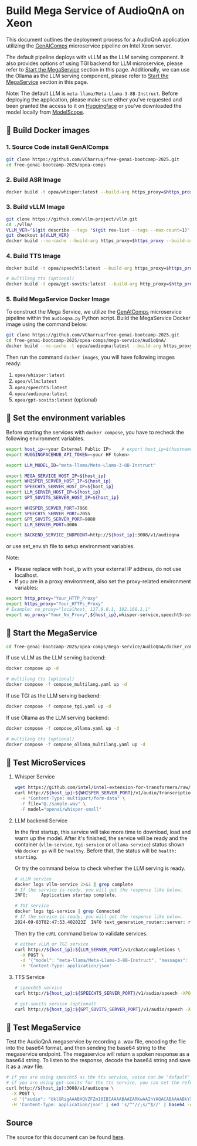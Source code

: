 # Build Mega Service of AudioQnA on Xeon

This document outlines the deployment process for a AudioQnA application utilizing the [GenAIComps](https://github.com/opea-project/GenAIComps.git) microservice pipeline on Intel Xeon server.

The default pipeline deploys with vLLM as the LLM serving component. It also provides options of using TGI backend for LLM microservice, please refer to [Start the MegaService](#-start-the-megaservice) section in this page.
Additionally, we can use the Ollama as the LLM serving component, please refer to [Start the MegaService](#-start-the-megaservice) section in this page.

Note: The default LLM is `meta-llama/Meta-Llama-3-8B-Instruct`. Before deploying the application, please make sure either you've requested and been granted the access to it on [Huggingface](https://huggingface.co/meta-llama/Meta-Llama-3-8B-Instruct) or you've downloaded the model locally from [ModelScope](https://www.modelscope.cn/models).

## 🚀 Build Docker images

### 1. Source Code install GenAIComps

```bash
git clone https://github.com/VCharrua/free-genai-bootcamp-2025.git
cd free-genai-bootcamp-2025/opea-comps
```

### 2. Build ASR Image

```bash
docker build -t opea/whisper:latest --build-arg https_proxy=$https_proxy --build-arg http_proxy=$http_proxy -f comps/asr/src/integrations/dependency/whisper/Dockerfile .
```

### 3. Build vLLM Image

```bash
git clone https://github.com/vllm-project/vllm.git
cd ./vllm/
VLLM_VER="$(git describe --tags "$(git rev-list --tags --max-count=1)" )"
git checkout ${VLLM_VER}
docker build --no-cache --build-arg https_proxy=$https_proxy --build-arg http_proxy=$http_proxy -f Dockerfile.cpu -t opea/vllm:latest --shm-size=128g .
```

### 4. Build TTS Image

```bash
docker build -t opea/speecht5:latest --build-arg https_proxy=$https_proxy --build-arg http_proxy=$http_proxy -f comps/tts/src/integrations/dependency/speecht5/Dockerfile .

# multilang tts (optional)
docker build -t opea/gpt-sovits:latest --build-arg http_proxy=$http_proxy --build-arg https_proxy=$https_proxy -f comps/tts/src/integrations/dependency/gpt-sovits/Dockerfile .
```

### 5. Build MegaService Docker Image

To construct the Mega Service, we utilize the [GenAIComps](https://github.com/opea-project/GenAIComps.git) microservice pipeline within the `audioqna.py` Python script. Build the MegaService Docker image using the command below:

```bash
git clone https://github.com/VCharrua/free-genai-bootcamp-2025.git
cd free-genai-bootcamp-2025/opea-comps/mega-service/AudioQnA/
docker build --no-cache -t opea/audioqna:latest --build-arg https_proxy=$https_proxy --build-arg http_proxy=$http_proxy -f Dockerfile .
```

Then run the command `docker images`, you will have following images ready:

1. `opea/whisper:latest`
2. `opea/vllm:latest`
3. `opea/speecht5:latest`
4. `opea/audioqna:latest`
5. `opea/gpt-sovits:latest` (optional)

## 🚀 Set the environment variables

Before starting the services with `docker compose`, you have to recheck the following environment variables.

```bash
export host_ip=<your External Public IP>    # export host_ip=$(hostname -I | awk '{print $1}')
export HUGGINGFACEHUB_API_TOKEN=<your HF token>

export LLM_MODEL_ID="meta-llama/Meta-Llama-3-8B-Instruct"

export MEGA_SERVICE_HOST_IP=${host_ip}
export WHISPER_SERVER_HOST_IP=${host_ip}
export SPEECHT5_SERVER_HOST_IP=${host_ip}
export LLM_SERVER_HOST_IP=${host_ip}
export GPT_SOVITS_SERVER_HOST_IP=${host_ip}

export WHISPER_SERVER_PORT=7066
export SPEECHT5_SERVER_PORT=7055
export GPT_SOVITS_SERVER_PORT=9880
export LLM_SERVER_PORT=3006

export BACKEND_SERVICE_ENDPOINT=http://${host_ip}:3008/v1/audioqna
```

or use set_env.sh file to setup environment variables.

Note:

- Please replace with host_ip with your external IP address, do not use localhost.
- If you are in a proxy environment, also set the proxy-related environment variables:

```bash
export http_proxy="Your_HTTP_Proxy"
export https_proxy="Your_HTTPs_Proxy"
# Example: no_proxy="localhost, 127.0.0.1, 192.168.1.1"
export no_proxy="Your_No_Proxy",${host_ip},whisper-service,speecht5-service,gpt-sovits-service,tgi-service,vllm-service,audioqna-xeon-backend-server,audioqna-xeon-ui-server
```

## 🚀 Start the MegaService

```bash
cd free-genai-bootcamp-2025/opea-comps/mega-service/AudioQnA/docker_compose/
```

If use vLLM as the LLM serving backend:

```bash
docker compose up -d

# multilang tts (optional)
docker compose -f compose_multilang.yaml up -d
```

If use TGI as the LLM serving backend:

```bash
docker compose -f compose_tgi.yaml up -d
```


If use Ollama as the LLM serving backend:

```bash
docker compose -f compose_ollama.yaml up -d

# multilang tts (optional)
docker compose -f compose_ollama_multilang.yaml up -d
```


## 🚀 Test MicroServices

1. Whisper Service

   ```bash
   wget https://github.com/intel/intel-extension-for-transformers/raw/main/intel_extension_for_transformers/neural_chat/assets/audio/sample.wav
   curl http://${host_ip}:${WHISPER_SERVER_PORT}/v1/audio/transcriptions \
     -H "Content-Type: multipart/form-data" \
     -F file="@./sample.wav" \
     -F model="openai/whisper-small"
   ```

2. LLM backend Service

   In the first startup, this service will take more time to download, load and warm up the model. After it's finished, the service will be ready and the container (`vllm-service`, `tgi-service` or `ollama-service`) status shown via `docker ps` will be `healthy`. Before that, the status will be `health: starting`.

   Or try the command below to check whether the LLM serving is ready.

   ```bash
   # vLLM service
   docker logs vllm-service 2>&1 | grep complete
   # If the service is ready, you will get the response like below.
   INFO:     Application startup complete.
   ```

   ```bash
   # TGI service
   docker logs tgi-service | grep Connected
   # If the service is ready, you will get the response like below.
   2024-09-03T02:47:53.402023Z  INFO text_generation_router::server: router/src/server.rs:2311: Connected
   ```

   Then try the `cURL` command below to validate services.

   ```bash
   # either vLLM or TGI service
   curl http://${host_ip}:${LLM_SERVER_PORT}/v1/chat/completions \
     -X POST \
     -d '{"model": "meta-llama/Meta-Llama-3-8B-Instruct", "messages": [{"role": "user", "content": "What is Deep Learning?"}], "max_tokens":17}' \
     -H 'Content-Type: application/json'
   ```

3. TTS Service

   ```bash
   # speecht5 service
   curl http://${host_ip}:${SPEECHT5_SERVER_PORT}/v1/audio/speech -XPOST -d '{"input": "Who are you?"}' -H 'Content-Type: application/json' --output speech.mp3

   # gpt-sovits service (optional)
   curl http://${host_ip}:${GPT_SOVITS_SERVER_PORT}/v1/audio/speech -XPOST -d '{"input": "Who are you?"}' -H 'Content-Type: application/json' --output speech.mp3
   ```

## 🚀 Test MegaService

Test the AudioQnA megaservice by recording a .wav file, encoding the file into the base64 format, and then sending the
base64 string to the megaservice endpoint. The megaservice will return a spoken response as a base64 string. To listen
to the response, decode the base64 string and save it as a .wav file.

```bash
# if you are using speecht5 as the tts service, voice can be "default" or "male"
# if you are using gpt-sovits for the tts service, you can set the reference audio following https://github.com/opea-project/GenAIComps/blob/main/comps/tts/src/integrations/dependency/gpt-sovits/README.md
curl http://${host_ip}:3008/v1/audioqna \
  -X POST \
  -d '{"audio": "UklGRigAAABXQVZFZm10IBIAAAABAAEARKwAAIhYAQACABAAAABkYXRhAgAAAAEA", "max_tokens":64, "voice":"default"}' \
  -H 'Content-Type: application/json' | sed 's/^"//;s/"$//' | base64 -d > output.wav
```
## Source

The source for this document can be found [here](https://github.com/opea-project/GenAIExamples/blob/main/AudioQnA/docker_compose/intel/cpu/xeon/README.md).

